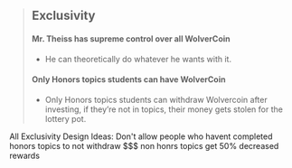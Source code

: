 > ## Exclusivity
> #### Mr. Theiss has supreme control over all WolverCoin
> - He can theoretically do whatever he wants with it.
> #### Only Honors topics students can have WolverCoin
> - Only Honors topics students can withdraw Wolvercoin after investing, if they’re not in topics, their money gets stolen for the lottery pot.

All Exclusivity Design Ideas:
Don't allow people who havent completed honors topics to not withdraw $$$
non honrs topics get 50% decreased rewards
